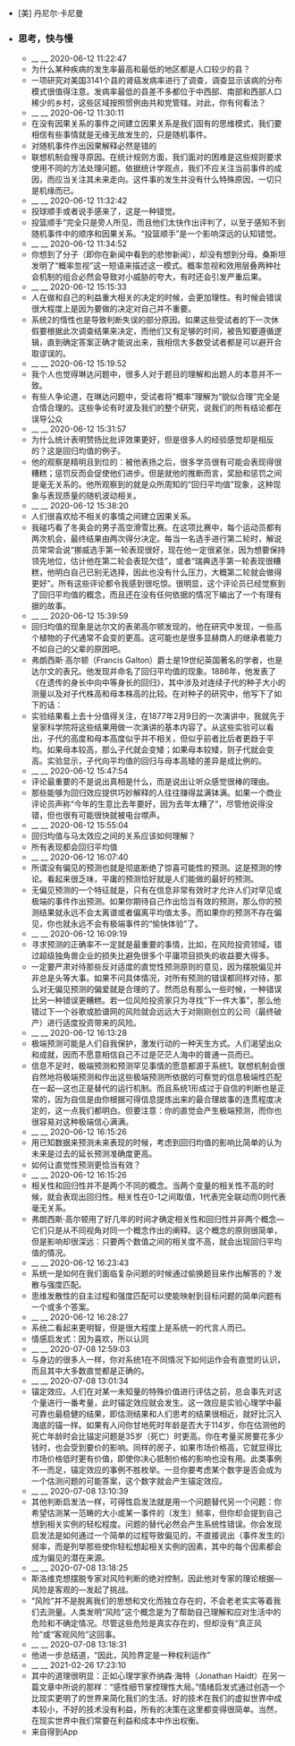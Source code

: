 - [美] 丹尼尔·卡尼曼
- ### 思考，快与慢
    - __ __ 2020-06-12 11:22:47
    - 为什么某种疾病的发生率最高和最低的地区都是人口较少的县？
    - 一项研究对美国3141个县的肾癌发病率进行了调查，调查显示该病的分布模式很值得注意。发病率最低的县差不多都位于中西部、南部和西部人口稀少的乡村，这些区域按照惯例由共和党管辖。对此，你有何看法？
    - __ __ 2020-06-12 11:30:11
    - 在没有因果关系的事件之间建立因果关系是我们固有的思维模式，我们要相信有些事情就是无缘无故发生的，只是随机事件。
    - 对随机事件作出因果解释必然是错的
    - 联想机制会搜寻原因。在统计规则方面，我们面对的困难是这些规则要求使用不同的方法处理问题。依据统计学观点，我们不应关注当前事件的成因，而应当关注其未来走向。这件事的发生并没有什么特殊原因，一切只是机缘而已。
    - __ __ 2020-06-12 11:32:42
    - 投球顺手或者说手感来了，这是一种错觉。
    - 投篮顺手”完全只是旁人所见，而且他们太快作出评判了，以至于感知不到随机事件中的顺序和因果关系。“投篮顺手”是一个影响深远的认知错觉。
    - __ __ 2020-06-12 11:34:52
    - 你想到了分子（即你在新闻中看到的悲惨新闻），却没有想到分母。桑斯坦发明了“概率忽视”这一短语来描述这一模式。概率忽视和效用层叠两种社会机制的组合必然会导致对小威胁的夸大，有时还会引发严重后果。
    - __ __ 2020-06-12 15:15:33
    - 人在做和自己的利益重大相关的决定的时候，会更加理性。有时候会错误很大程度上是因为要做的决定对自己并不重要。
    - 系统2的惰性也是导致判断失误的部分原因。如果这些受试者的下一次休假要根据此次调查结果来决定，而他们又有足够的时间，被告知要遵循逻辑，直到确定答案正确才能说出来，我相信大多数受试者都是可以避开合取谬误的。
    - __ __ 2020-06-12 15:19:52
    - 我个人也觉得琳达问题中，很多人对于题目的理解和出题人的本意并不一致。
    - 有些人争论道，在琳达问题中，受试者将“概率”理解为“貌似合理”完全是合情合理的。这些争论有时波及我们的整个研究，说我们的所有结论都在误导公众
    - __ __ 2020-06-12 15:31:57
    - 为什么统计表明赞扬比批评效果更好，但是很多人的经验感觉却是相反的？这是回归均值的例子。
    - 他的观察是精明且到位的：被他表扬之后，很多学员很有可能会表现得很糟糕；惩罚反而会促使他们进步。但是就他的推断而言，奖励和惩罚之间是毫无关系的。他所观察到的就是众所周知的“回归平均值”现象，这种现象与表现质量的随机波动相关。
    - __ __ 2020-06-12 15:38:20
    - 人们很喜欢给不相关的事情之间建立因果关系。
    - 我碰巧看了冬奥会的男子高空滑雪比赛。在这项比赛中，每个运动员都有两次机会，最终结果由两次得分决定。每当一名选手进行第二轮时，解说员常常会说“挪威选手第一轮表现很好，现在他一定很紧张，因为想要保持领先地位，估计他在第二轮会表现欠佳”，或者“瑞典选手第一轮表现很糟糕，他明白自己已别无选择，因此也没有什么压力，大概第二轮就会做得更好”。所有这些评论都令我感到很吃惊。很明显，这个评论员已经觉察到了回归平均值的概念，而且还在没有任何依据的情况下编出了一个有理有据的故事。
    - __ __ 2020-06-12 15:39:59
    - 回归均值的现象是达尔文的表弟高尔顿发现的，他在研究中发现，一些高个植物的子代通常不会变的更高。这可能也是很多显赫商人的继承者能力不如自己的父辈的原因吧。
    - 弗朗西斯·高尔顿（Francis Galton）爵士是19世纪英国著名的学者，也是达尔文的表兄。他发现并命名了回归平均值的现象。1886年，他发表了《在遗传的身长中向中等身长的回归》，其中涉及对连续子代的种子大小的测量以及对子代株高和母本株高的比较。在对种子的研究中，他写下了如下的话：
    - 实验结果看上去十分值得关注，在1877年2月9日的一次演讲中，我就先于皇家科学院将这些结果用做一次演讲的基本内容了。从这些实验可以看出，子代的高度和母本高度似乎并不相关，但似乎前者比后者更趋于平均。如果母本较高，那么子代就会变矮；如果母本较矮，则子代就会变高。实验显示，子代向平均值的回归与母本高矮的差异是成比例的。
    - __ __ 2020-06-12 15:47:54
    - 评论最重要的不是说出真相是什么，而是说出让听众感觉很棒的理由。
    - 那些能够为回归效应提供巧妙解释的人往往赚得盆满钵满。如果一个商业评论员声称“今年的生意比去年要好，因为去年太糟了”，尽管他说得没错，但也很有可能很快就被电台噤声。
    - __ __ 2020-06-12 15:55:04
    - 回归均值与马太效应之间的关系应该如何理解？
    - 所有表现都会回归平均值
    - __ __ 2020-06-12 16:07:40
    - 所谓没有偏见的预测也就是彻底断绝了惊喜可能性的预测。这是预测的悖论。看起来很乏味，平庸的预测恰好就是人们能做的最好的预测。
    - 无偏见预测的一个特征就是，只有在信息非常有效时才允许人们对罕见或极端的事件作出预测。如果你期待自己作出恰当有效的预测，那么你的预测结果就永远不会太离谱或者偏离平均值太多。而如果你的预测不存在偏见，你也就永远不会有极端事件的“愉快体验”了。
    - __ __ 2020-06-12 16:09:19
    - 寻求预测的正确率不一定就是最重要的事情，比如，在风险投资领域，错过超级独角兽企业的损失比避免很多个平庸项目损失的收益要大得多。
    - 一定要严肃对待那些反对适度的直觉性预测原则的意见，因为摆脱偏见并非总是头等大事。如果不问具体情况，对所有预测的错误都同样对待，那么对无偏见预测的偏爱就是合理的了。然而总有那么一些时候，一种错误比另一种错误更糟糕。若一位风险投资家只为寻找“下一件大事”，那么他错过下一个谷歌或脸谱网的风险就会远远大于对刚刚创立的公司（最终破产）进行适度投资带来的风险。
    - __ __ 2020-06-12 16:13:28
    - 极端预测可能是人们自我保护，激发行动的一种天生方式。人们渴望出众和成就，因而不愿意相信自己不过是茫茫人海中的普通一员而已。
    - 信息不足时，极端预测和预测罕见事情的愿意都源于系统1。联想机制会很自然地将极端预测和作出这些极端预测所依据的可察觉的信息极端性匹配在一起—这也正是替代的运行机制。而且系统1形成过于自信的判断也是正常的，因为自信是由你根据可得信息提炼出来的最合理故事的连贯程度决定的，这一点我们都明白。但要注意：你的直觉会产生极端预测，而你也很容易对这种极端信心满满。
    - __ __ 2020-06-12 16:15:26
    - 用已知数据来预测未来表现的时候，考虑到回归均值的影响比简单的认为未来是过去的延长预测准确度更高。
    - 如何让直觉性预测更恰当有效？
    - __ __ 2020-06-12 16:15:26
    - 相关性和回归性并不是两个不同的概念。当两个变量的相关性不高的时候，就会表现出回归性。相关性在0-1之间取值，1代表完全联动而0则代表毫无关系。
    - 弗朗西斯·高尔顿用了好几年的时间才确定相关性和回归性并非两个概念—它们只是从不同视角对同一个概念作出的阐释。这个概念的原则很简单，但是影响却很深远：只要两个数值之间的相关度不高，就会出现回归平均值的情况。
    - __ __ 2020-06-12 16:23:43
    - 系统一是如何在我们面临复杂问题的时候通过偷换题目来作出解答的？发散与强度匹配。
    - 思维发散性的自主过程和强度匹配可以使能映射到目标问题的简单问题有一个或多个答案。
    - __ __ 2020-06-12 16:28:27
    - 系统二看起来更明智，但是很大程度上是系统一的代言人而已。
    - 情感启发式：因为喜欢，所以认同
    - __ __ 2020-07-08 12:59:03
    - 与身边的很多人一样，你对系统1在不同情况下如何运作会有直觉的认识，而且其中大多数直觉都是正确的。
    - __ __ 2020-07-08 13:01:34
    - 锚定效应。人们在对某一未知量的特殊价值进行评估之前，总会事先对这个量进行一番考量，此时锚定效应就会发生。这一效应是实验心理学中最可靠也最稳健的结果，即估测结果和人们思考的结果很相近，就好比沉入海底的锚一样。如果有人问你甘地死时年龄是否大于114岁，你在估测他的死亡年龄时会比锚定问题是35岁（死亡）时更高。你在考量买房要花多少钱时，也会受到要价的影响。同样的房子，如果市场价格高，它就显得比市场价格低时更有价值，即使你决心抵制价格的影响也没有用。此类事例不一而足，锚定效应的事例不胜枚举。一旦你要考虑某个数字是否会成为一个估测问题的可能答案，这个数字就会产生锚定效应。
    - __ __ 2020-07-08 13:10:39
    - 其他判断启发法一样，可得性启发法就是用一个问题替代另一个问题：你希望估测某一范畴的大小或某一事件的（发生）频率，但你却会提到自己想到相关实例的轻松程度。问题的替代必然会产生系统性错误。你会发现启发法是如何通过一个简单的过程导致偏见的，不直接说出（事件发生的）频率，而是列举那些使你轻松想起相关实例的因素，其中的每个因素都会成为偏见的潜在来源。
    - __ __ 2020-07-08 13:18:25
    - 斯洛维克想摆脱专家对风险判断的绝对控制，因此他对专家的理论根据—风险是客观的—发起了挑战。
    - “风险”并不是脱离我们的思想和文化而独立存在的，不会老老实实等着我们去测量。人类发明“风险”这个概念是为了帮助自己理解和应对生活中的危险和不确定情况。尽管这些危险是真实存在的，但却没有“真正风险”或“客观风险”这回事。
    - __ __ 2020-07-08 13:18:31
    - 他进一步总结道，“因此，风险界定是一种权利运作”
    - __ __ 2021-02-26 17:23:10
    - 其中的道理很明显：正如心理学家乔纳森·海特（Jonathan Haidt）在另一篇文章中所说的那样：“感性细节掌控理性大局。”情绪启发式通过创造一个比现实更明了的世界来简化我们的生活。好的技术在我们的虚拟世界中成本较小，不好的技术没有利益，所有的决策在这里都变得很简单。当然，在现实世界中我们常要在利益和成本中作出权衡。
    - 来自得到App
